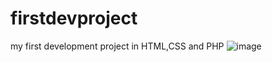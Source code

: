 # firstdevproject
my first development project in HTML,CSS and PHP
![image](https://user-images.githubusercontent.com/109221609/179985781-1a046f9b-0f52-4caa-87e3-9986962c3eb6.png)

